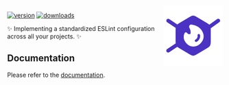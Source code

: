<!-- Badges -->
[src-version]: https://img.shields.io/npm/v/witheslint?style=flat&color=444&label=version
[src-download]: https://img.shields.io/npm/dm/witheslint?style=flat&color=444&label=download
[href-npm]: https://npmjs.com/package/witheslint

<img src="https://github.com/witheslint/static/raw/main/icons/witheslint.svg" alt="ESLint" align="right" width="140" height="140">

[![version][src-version]][href-npm]
[![downloads][src-download]][href-npm]

✨ Implementing a standardized ESLint configuration across all your projects. ✨

## Documentation

Please refer to the [documentation](https://witheslint.github.io).

